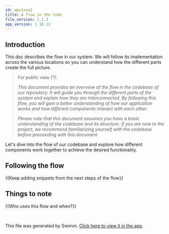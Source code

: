 ```yaml
---
id: wpv1xvw2
title: A flow in the code
file_version: 1.1.3
app_version: 1.18.13
---
```


## Introduction

This doc describes the flow in our system. We will follow its implementation across the various locations so you can understand how the different parts create the full picture.

> For public view (?):
> 
> _This document provides an overview of the flow in the codebase of our repository. It will guide you through the different parts of the system and explain how they are interconnected. By following this flow, you will gain a better understanding of how our application works and how different components interact with each other._
> 
> _Please note that this document assumes you have a basic understanding of the codebase and its structure. If you are new to the project, we recommend familiarizing yourself with the codebase before proceeding with this document._

Let's dive into the flow of our codebase and explore how different components work together to achieve the desired functionality.

## Following the flow

{{Keep adding snippets from the next steps of the flow}}

## Things to note

{{Who uses this flow and when?}}

<br/>

This file was generated by Swimm. [Click here to view it in the app](https://app.swimm.io/repos/Z2l0aHViJTNBJTNBbmV3c21lYWQlM0ElM0F1YmVyZ29ubXg=/docs/wpv1xvw2).
